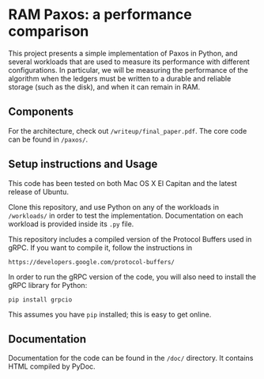 # RAM Paxos: a performance comparison

This project presents a simple implementation of Paxos in Python, and several
workloads that are used to measure its performance with different configurations.
In particular, we will be measuring the performance of the algorithm when the
ledgers must be written to a durable and reliable storage (such as the disk),
and when it can remain in RAM.

## Components

For the architecture, check out `/writeup/final_paper.pdf`. The core code can be found in `/paxos/`.


## Setup instructions and Usage

This code has been tested on both Mac OS X El Capitan and the latest release of Ubuntu.

Clone this repository, and use Python on any of the workloads in `/workloads/`
in order to test the implementation. Documentation on each workload is provided
inside its `.py` file.

This repository includes a compiled version of the Protocol Buffers used in
gRPC. If you want to compile it, follow the instructions in 

`https://developers.google.com/protocol-buffers/`

In order to run the gRPC version of the code, you will also need to install
the gRPC library for Python:

`pip install grpcio`

This assumes you have `pip` installed; this is easy to get online.

## Documentation

Documentation for the code can be found in the `/doc/` directory. It contains
HTML compiled by PyDoc.
